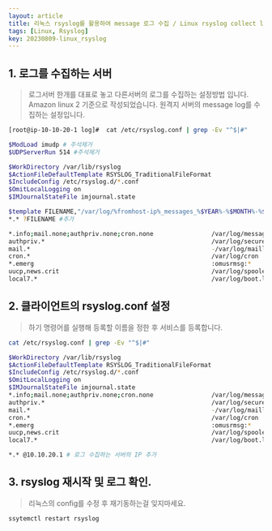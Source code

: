 ```yaml
---
layout: article
title: 리눅스 rsyslog를 활용하여 message 로그 수집 / Linux rsyslog collect log
tags: [Linux, Rsyslog]
key: 20230809-linux_rsyslog
---
```


## 1. 로그를 수집하는 서버

> 로그서버 한개를 대표로 놓고 다른서버의 로그를 수집하는 설정방법 입니다. 
> Amazon linux 2 기준으로 작성되었습니다.
> 원격지 서버의 message log를 수집하는 설정입니다.

```bash
[root@ip-10-10-20-1 log]#  cat /etc/rsyslog.conf | grep -Ev "^$|#"

$ModLoad imudp # 주석제거
$UDPServerRun 514 #주석제거

$WorkDirectory /var/lib/rsyslog
$ActionFileDefaultTemplate RSYSLOG_TraditionalFileFormat
$IncludeConfig /etc/rsyslog.d/*.conf
$OmitLocalLogging on
$IMJournalStateFile imjournal.state

$template FILENAME,"/var/log/%fromhost-ip%_messages_%$YEAR%-%$MONTH%-%$DAY%.log" #추가
*.* ?FILENAME #추가

*.info;mail.none;authpriv.none;cron.none                /var/log/messages
authpriv.*                                              /var/log/secure
mail.*                                                  -/var/log/maillog  
cron.*                                                  /var/log/cron
*.emerg                                                 :omusrmsg:*
uucp,news.crit                                          /var/log/spooler
local7.*                                                /var/log/boot.log
```

## 2. 클라이언트의 rsyslog.conf 설정

> 하기 명령어를 실행해 등록할 이름을 정한 후 서비스를 등록합니다.

```bash
cat /etc/rsyslog.conf | grep -Ev "^$|#"

$WorkDirectory /var/lib/rsyslog
$ActionFileDefaultTemplate RSYSLOG_TraditionalFileFormat
$IncludeConfig /etc/rsyslog.d/*.conf
$OmitLocalLogging on
$IMJournalStateFile imjournal.state
*.info;mail.none;authpriv.none;cron.none                /var/log/messages
authpriv.*                                              /var/log/secure
mail.*                                                  -/var/log/maillog
cron.*                                                  /var/log/cron
*.emerg                                                 :omusrmsg:*
uucp,news.crit                                          /var/log/spooler
local7.*                                                /var/log/boot.log

*.* @10.10.20.1 # 로그 수집하는 서버의 IP 추가
```

## 3. rsyslog 재시작 및 로그 확인.

> 리눅스의 config를 수정 후 재기동하는걸 잊지마세요.

```bash
ssytemctl restart rsyslog

```